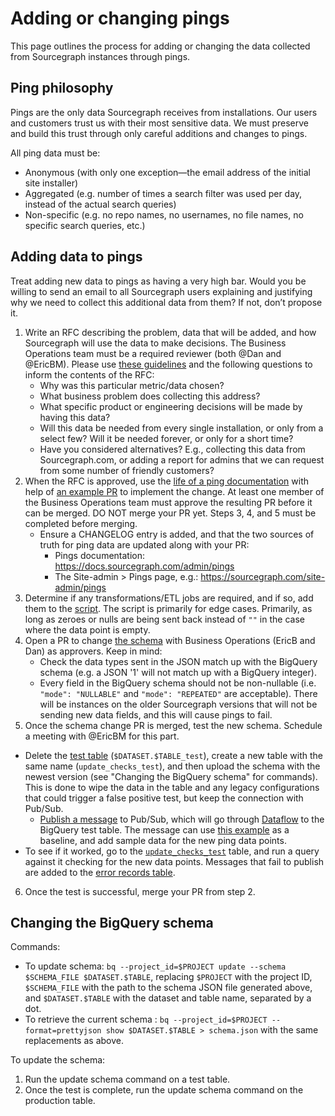 
# Adding or changing pings
This page outlines the process for adding or changing the data collected from Sourcegraph instances through pings.

## Ping philosophy

Pings are the only data Sourcegraph receives from installations. Our users and customers trust us with their most sensitive data. We must preserve and build this trust through only careful additions and changes to pings.

All ping data must be:

- Anonymous (with only one exception—the email address of the initial site installer)
- Aggregated (e.g. number of times a search filter was used per day, instead of the actual search queries)
- Non-specific (e.g. no repo names, no usernames, no file names, no specific search queries, etc.)

## Adding data to pings

Treat adding new data to pings as having a very high bar. Would you be willing to send an email to all Sourcegraph users explaining and justifying why we need to collect this additional data from them? If not, don’t propose it.

1. Write an RFC describing the problem, data that will be added, and how Sourcegraph will use the data to make decisions. The Business Operations team must be a required reviewer (both @Dan and @EricBM). Please use [these guidelines](../bizops/index##submitting-a-data-request) and the following questions to inform the contents of the RFC:
    - Why was this particular metric/data chosen?
    - What business problem does collecting this address?
    - What specific product or engineering decisions will be made by having this data?
    - Will this data be needed from every single installation, or only from a select few? Will it be needed forever, or only for a short time?
    - Have you considered alternatives? E.g., collecting this data from Sourcegraph.com, or adding a report for admins that we can request from some number of friendly customers?
2. When the RFC is approved, use the [life of a ping documentation](https://docs.sourcegraph.com/dev/architecture/life-of-a-ping) with help of [an example PR](https://github.com/sourcegraph/sourcegraph/pull/8374) to implement the change. At least one member of the Business Operations team must approve the resulting PR before it can be merged. DO NOT merge your PR yet. Steps 3, 4, and 5 must be completed before merging.
    - Ensure a CHANGELOG entry is added, and that the two sources of truth for ping data are updated along with your PR:
      - Pings documentation: https://docs.sourcegraph.com/admin/pings
      - The Site-admin > Pings page, e.g.: https://sourcegraph.com/site-admin/pings
3. Determine if any transformations/ETL jobs are required, and if so, add them to the [script](https://github.com/sourcegraph/analytics/blob/master/BigQuery%20Schemas/transform.js). The script is primarily for edge cases. Primarily,  as long as zeroes or nulls are being sent back instead of `""` in the case where the data point is empty.
4. Open a PR to change [the schema](https://github.com/sourcegraph/analytics/tree/master/BigQuery%20Schemas) with Business Operations (EricB and Dan) as approvers. Keep in mind:
	- Check the data types sent in the JSON match up with the BigQuery schema (e.g. a JSON '1' will not match up with a BigQuery integer).
	- Every field in the BigQuery schema should not be non-nullable (i.e. `"mode": "NULLABLE"` and `"mode": "REPEATED"` are acceptable). There will be instances on the older Sourcegraph versions that will not be sending new data fields, and this will cause pings to fail.
5. Once the schema change PR is merged, test the new schema. Schedule a meeting with @EricBM for this part.
  - Delete the [test table](https://bigquery.cloud.google.com/table/telligentsourcegraph:sourcegraph_analytics.update_checks_test?pli=1) (`$DATASET.$TABLE_test`), create a new table with the same name (`update_checks_test`), and then upload the schema with the newest version (see "Changing the BigQuery schema" for commands). This is done to wipe the data in the table and any legacy configurations that could trigger a false positive test, but keep the connection with Pub/Sub.
	- [Publish a message](https://console.cloud.google.com/cloudpubsub/topic/detail/server-update-checks-test?project=telligentsourcegraph) to Pub/Sub, which will go through [Dataflow](https://console.cloud.google.com/dataflow/jobs/us-central1/2020-02-28_09_44_54-15810172927534693373?project=telligentsourcegraph&organizationId=1006954638239) to the BigQuery test table. The message can use [this example](https://github.com/sourcegraph/analytics/blob/master/BigQuery%20Schemas/pubsub_message) as a baseline, and add sample data for the new ping data points.
  - To see if it worked, go to the [`update_checks_test`](https://bigquery.cloud.google.com/table/telligentsourcegraph:sourcegraph_analytics.update_checks_test?pli=1) table, and run a query against it checking for the new data points. Messages that fail to publish are added to the [error records table](https://bigquery.cloud.google.com/table/telligentsourcegraph:sourcegraph_analytics.update_checks_test_error_records?pli=1).

6. Once the test is successful, merge your PR from step 2.

## Changing the BigQuery schema

Commands:
- To update schema: `bq --project_id=$PROJECT update --schema $SCHEMA_FILE $DATASET.$TABLE`, replacing `$PROJECT` with the project ID, `$SCHEMA_FILE` with the path to the schema JSON file generated above, and `$DATASET.$TABLE` with the dataset and table name, separated by a dot.
- To retrieve the current schema : `bq --project_id=$PROJECT --format=prettyjson show $DATASET.$TABLE > schema.json` with the same replacements as above.

To update the schema:
1. Run the update schema command on a test table.
2. Once the test is complete, run the update schema command on the production table.

